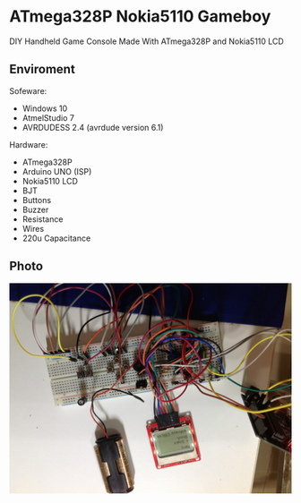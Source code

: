 # ATmega328P Nokia5110 Gameboy
DIY Handheld Game Console Made With ATmega328P and Nokia5110 LCD

## Enviroment

Sofeware: 
- Windows 10
- AtmelStudio 7
- AVRDUDESS 2.4 (avrdude version 6.1)

Hardware:
- ATmega328P
- Arduino UNO (ISP)
- Nokia5110 LCD
- BJT
- Buttons
- Buzzer
- Resistance
- Wires
- 220u Capacitance

## Photo 
![](https://github.com/tigercosmos/ATmega328P_Nokia5110_gameboy/raw/master/assets/device.jpg)